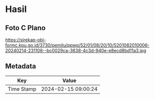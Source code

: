 # Hasil

## Foto C Plano

https://sirekap-obj-formc.kpu.go.id/3730/pemilu/ppwp/52/01/08/20/10/5201082010006-20240214-231108--bc0029ca-3638-4c3d-940e-e8ecd8bd11a3.jpg


## Metadata

| Key        | Value               |
| ---------- | ------------------- |
| Time Stamp | 2024-02-15 09:00:24 |




